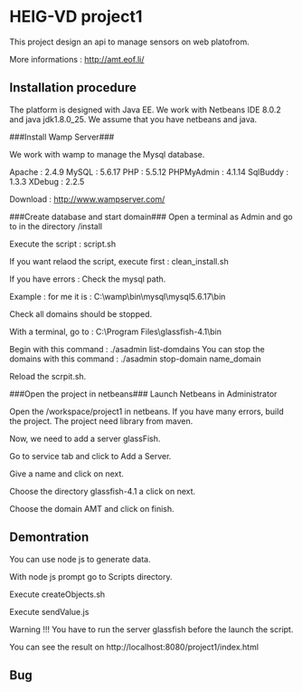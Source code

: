 HEIG-VD project1
=============

This project design an api to manage sensors on web platofrom.

More informations : http://amt.eof.li/

Installation procedure
-------------
The platform is designed with Java EE.
We work with Netbeans IDE 8.0.2 and java jdk1.8.0_25.
We assume that you have netbeans and java.

###Install Wamp Server###

We work with wamp to manage the Mysql database. 

Apache : 2.4.9 MySQL : 5.6.17 PHP : 5.5.12 PHPMyAdmin : 4.1.14 SqlBuddy : 1.3.3 XDebug : 2.2.5

Download : http://www.wampserver.com/

###Create database and start domain###
Open a terminal as Admin and go to in the directory /install

Execute the script : script.sh

If you want relaod the script, execute first : clean_install.sh

If you have errors : 
Check the mysql path. 

Example : for me it is : C:\wamp\bin\mysql\mysql5.6.17\bin

Check all domains should be stopped. 

With a terminal, go to :  C:\Program Files\glassfish-4.1\bin

Begin with this command :  ./asadmin list-domdains
You can stop the domains with this command  :
./asadmin stop-domain name_domain

Reload the scrpit.sh.

###Open the project in netbeans###
Launch Netbeans in Administrator

Open the /workspace/project1 in netbeans. If you have many errors, build the project. The project need library from maven.

Now, we need to add a server glassFish.

Go to service tab and click to Add a Server.

Give a name and click on next.

Choose the directory glassfish-4.1 a click on next.

Choose the domain AMT and click on finish.

Demontration
-------------------

You can use node js to generate data.

With node js prompt go to Scripts directory.

Execute createObjects.sh

Execute sendValue.js


Warning !!! You have to run the server glassfish before the launch the script.

You can see the result on http://localhost:8080/project1/index.html

Bug 
-------------------
